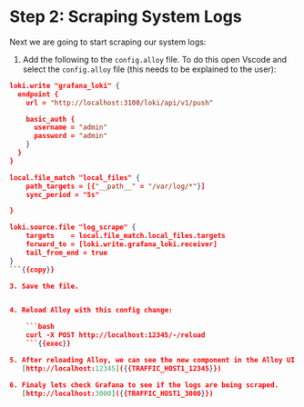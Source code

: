 # Step 2: Scraping System Logs

Next we are going to start scraping our system logs:


1. Add the following to the `config.alloy` file. To do this open Vscode and select the `config.alloy` file (this needs to be explained to the user):
```json
loki.write "grafana_loki" {
  endpoint {
    url = "http://localhost:3100/loki/api/v1/push"

    basic_auth {
      username = "admin"
      password = "admin"
    }
  }
}

local.file_match "local_files" {
    path_targets = [{"__path__" = "/var/log/*"}]
    sync_period = "5s"

}

loki.source.file "log_scrape" {
    targets    = local.file_match.local_files.targets
    forward_to = [loki.write.grafana_loki.receiver]
    tail_from_end = true
}
```{{copy}}

3. Save the file.


4. Reload Alloy with this config change:

    ```bash
    curl -X POST http://localhost:12345/-/reload
    ```{{exec}}

5. After reloading Alloy, we can see the new component in the Alloy UI:
   [http://localhost:12345]({{TRAFFIC_HOST1_12345}})

6. Finaly lets check Grafana to see if the logs are being scraped.
   [http://localhost:3000]({{TRAFFIC_HOST1_3000}})

